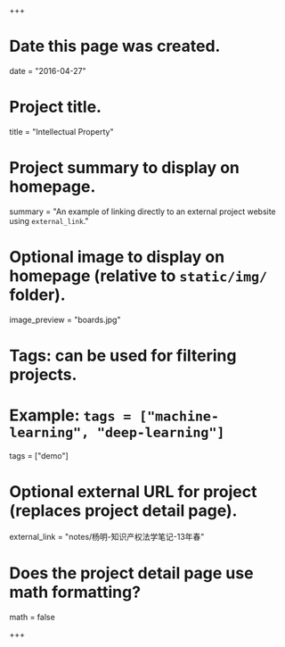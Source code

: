 ﻿+++
# Date this page was created.
date = "2016-04-27"

# Project title.
title = "Intellectual Property"

# Project summary to display on homepage.
summary = "An example of linking directly to an external project website using `external_link`."

# Optional image to display on homepage (relative to `static/img/` folder).
image_preview = "boards.jpg"

# Tags: can be used for filtering projects.
# Example: `tags = ["machine-learning", "deep-learning"]`
tags = ["demo"]

# Optional external URL for project (replaces project detail page).
external_link = "notes/杨明-知识产权法学笔记-13年春"

# Does the project detail page use math formatting?
math = false

+++

